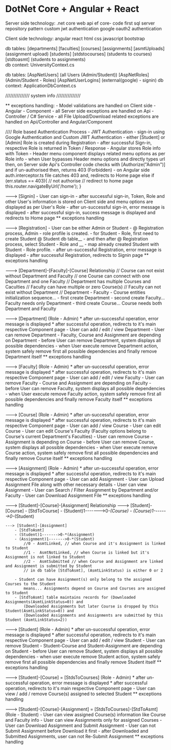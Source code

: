 # DotNet Core + Angular + React

Server side technology: 
    .net core web api
    ef core- code first
    sql server
    repository pattern
    custom jwt authentication
    google oauth2 authentication

Client side technology:
    angular
    react
    html
    css
    javascript
    bootstrap


db tables: 
    [departments]
    [faculties]
    [courses]
    [assignments]
    [asmtUploads] (assignment upload)
    [students]
    [stdstocourses] (students to courses)
    [stdtoasmt] (students to assignments)    
db context: UniversityContext.cs

db tables: 
    [AspNetUsers] (all Users (Admin/Student))
    [AspNetRoles] (Admin/Student - Roles)
    [AspNetUserLogins] (external(google) - signin)
db context: ApplicationDbContext.cs


/////////////// system info ///////////////

** exceptions handling: 
	- Model validations are handled on Client side - Angular - Component
	- all Server side exceptions are handled on Api - Controller / C# Service
	- all File Upload/Download related exceptions are handled on Api/Controller and Angular/Component

//// Role based Authentication Process
	- JWT Authentication
	- sign-in using Google Authentication and Custom JWT Authentication
	- either [Student] or [Admin] Role is created during Registration
	- after successful Sign-in, respective Role is returned in Token / Response
	- Angular stores Role info with Token
	- Header menu component displays related menu options as per Role info
	- when User bypasses Header menu options and directly types url then, on Server side
		Api's Controller code checks with [Authorize("Admin")] and if un-authorised then,
		returns 403 (Forbidden)
	- on Angular side auth.interceptor.ts file catches 403 and, redirects to Home page
		else if (err.status == 403){
                            // not authorise
                            // redirect to home page
                            this.router.navigateByUrl('/home');
                        }

---> [Signin]
	- User can sign-in
	- after successful sign-in, Token, Role and other User's information is stored
		on Client side and menu options are displayed as per User's Role
	- after un-successful sign-in, error message is displayed
    - after successful sign-in, success message is displayed and redirects to Home page
	** exceptions handling

---> [Registration]
	- User can be either Admin or Student
	- @ Registration process, Admin - role profile is created.
	- for Student - Role, first need to create Student @ Student db table__
	- and then after @ Registration process, select Student - Role and __
	- map already created Student with Student - Role profile.
	- after un-successful Registration, error message is displayed
    - after successful Registration, redirects to Signin page
	** exceptions handling

---> [Department]-[Faculty]-[Course] Relationship
	// Course can not exist without Department and Faculty
	// one Course can connect with one Department and one Faculty
	// Department has multiple Courses and Caculties
	// Faculty can have multiple or zero Course(s)
	// Faculty can not exist without Department
	// Department - Faculty - Course entities initialization sequence...
		- first create Department
		- second create Faculty... Faculty needs only Department
		- third create Course... Course needs both Department and Faculty

---> [Department] (Role - Admin)
    * after un-successful operation, error message is displayed
    * after successful operation, redirects to it's main respective Component page
	- User can add / edit / view Department
	- User can remove Department
    	- Faculty, Course and Assignment are depending on Department
    	- before User can remove Department, system displays all possible dependencies
    	- when User execute remove Department action, system safely remove first
        	all possible dependencies and finally remove Department itself
	** exceptions handling

---> [Faculty] (Role - Admin)
    * after un-successful operation, error message is displayed
    * after successful operation, redirects to it's main respective Component page
	- User can add / edit / view Faculty
	- User can remove Faculty
    	- Course and Assignment are depending on Faculty
    	- before User can remove Faculty, system displays all possible dependencies
    	- when User execute remove Faculty action, system safely remove first
        	all possible dependencies and finally remove Faculty itself
	** exceptions handling

---> [Course] (Role - Admin)
    * after un-successful operation, error message is displayed
    * after successful operation, redirects to it's main respective Component page
	- User can add / view Course
	- User can edit Course
    	- User can edit Course's Faculty 
        	(Faculty options belong to Course's current Department's Faculties)
	- User can remove Course
    	- Assignment is depending on Course
    	- before User can remove Course, system displays all possible dependencies
    	- when User execute remove Course action, system safely remove first
        	all possible dependencies and finally remove Course itself
	** exceptions handling

---> [Assignment] (Role - Admin)
    * after un-successful operation, error message is displayed
    * after successful operation, redirects to it's main respective Component page
	- User can add Assignment
    	- User can Upload Assignment File along with other necessary details
	- User can view Assignment
    	- User can Search / Filter Assignment by Department and/or Faculty
    	- User can Download Assignment File
	** exceptions handling

---> [Student]-[Course]-[Assignment] Relationship
	---> [Student]-[Course]
		- [StdToCourse]
		- (Student)1------->0-*(Course)
		- (Course)1------->0-*(Student)

	---> [Student]-[Assignment]
		- [StdToAsmt]
		- (Student)1------->0-*(Assignment)
		- (Assignment)1------->0-*(Student)
    		//0 - AsmtLinked, // when Course and it's Assignment is linked to Student
    		//1 -  AsmtNotLinked, // when Course is linked but it's Assignment is not linked to Student     
    		//2 -  AsmtSubmitted // when Course and Assignment are linked and Assignment is submitted by Student
    		// in db table [StdToAsmt], (AsmtLinkStatus) is either 0 or 2

		- Student can have Assignment(s) only belong to the assigned Courses to the Student
			means... Assignments depend on Course and Courses are assigned to Student
		- [StdToAsmt] table maintains records for (Downloaded Assignments(AsmtLinkStatus=0)) and 
			(Downloaded Assignments but later Course is dropped by this Student(AsmtLinkStatus=0)) and
			(Downloaded Assignments and Assignments are submitted by this Student (AsmtLinkStatus=2))

---> [Student] (Role - Admin)
    * after un-successful operation, error message is displayed
    * after successful operation, redirects to it's main respective Component page
	- User can add / edit / view Student
	- User can remove Student
    	- Student-Course and Student-Assignment are depending on Student
    	- before User can remove Student, system displays all possible dependencies
    	- when user execute remove Student action, system safely remove first
        	all possible dependencies and finally remove Student itself
	** exceptions handling

---> [Student]-[Course] = [StdsToCourses] (Role - Admin)
    * after un-successful operation, error message is displayed
    * after successful operation, redirects to it's main respective Component page
	- User can view / add / remove Course(s) assigned to selected Student
	** exceptions handling

---> [Student]-[Course]-[Assignment] = [StdsToCourses]-[StdToAsmt] (Role - Student)
	- User can view assigned Course(s) information like Course and Faculty info
	- User can view Assignments only for assigned Courses
	- User can Download Assignment and Submit Assignment
	- User can not Submit Assignment before Download it first
	- after Downloaded and Submitted Assignments, user can not Re-Submit Assignment
	** exceptions handling
